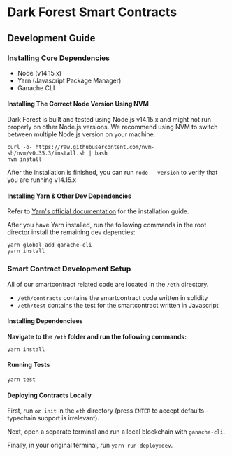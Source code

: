 # Dark Forest Smart Contracts

## Development Guide

### Installing Core Dependencies

- Node (v14.15.x)
- Yarn (Javascript Package Manager)
- Ganache CLI

#### Installing The Correct Node Version Using NVM

Dark Forest is built and tested using Node.js v14.15.x and might not run properly on other Node.js versions. We recommend using NVM to switch between multiple Node.js version on your machine.

```
curl -o- https://raw.githubusercontent.com/nvm-sh/nvm/v0.35.3/install.sh | bash
nvm install
```

After the installation is finished, you can run `node --version` to verify that you are running v14.15.x

#### Installing Yarn & Other Dev Dependencies

Refer to [Yarn's official documentation](https://classic.yarnpkg.com/en/docs/install) for the installation guide.

After you have Yarn installed, run the following commands in the root director install the remaining dev depencies:

```
yarn global add ganache-cli
yarn install
```

### Smart Contract Development Setup

All of our smartcontract related code are located in the `/eth` directory.

- `/eth/contracts` contains the smartcontract code written in solidity
- `/eth/test` contains the test for the smartcontract written in Javascript

#### Installing Dependenciees

**Navigate to the `/eth` folder and run the following commands:**

```
yarn install
```

#### Running Tests

```
yarn test
```

#### Deploying Contracts Locally

First, run `oz init` in the `eth` directory (press `ENTER` to accept defaults - typechain support is irrelevant).

Next, open a separate terminal and run a local blockchain with `ganache-cli`.

Finally, in your original terminal, run `yarn run deploy:dev`.
